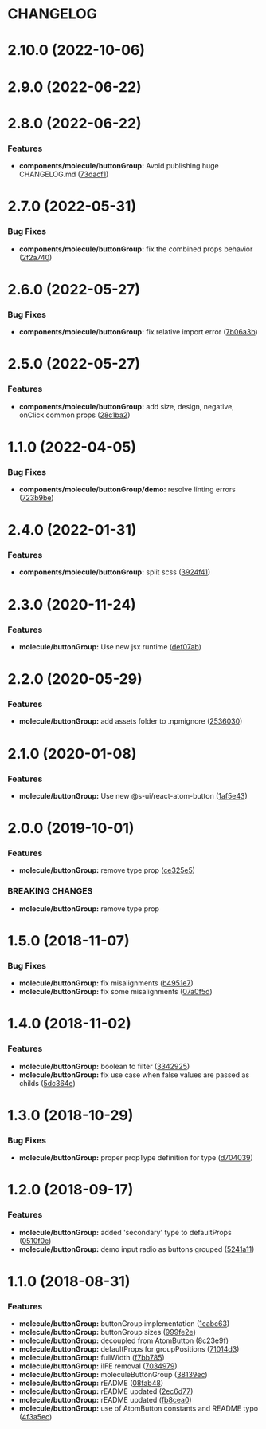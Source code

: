 # CHANGELOG

# 2.10.0 (2022-10-06)



# 2.9.0 (2022-06-22)



# 2.8.0 (2022-06-22)


### Features

* **components/molecule/buttonGroup:** Avoid publishing huge CHANGELOG.md ([73dacf1](https://github.com/SUI-Components/sui-components/commit/73dacf13b32f7406f547715301c249764899a1a4))



# 2.7.0 (2022-05-31)


### Bug Fixes

* **components/molecule/buttonGroup:** fix the combined props behavior ([2f2a740](https://github.com/SUI-Components/sui-components/commit/2f2a740a7b3d845c770ac6828c9e454a61933642))



# 2.6.0 (2022-05-27)


### Bug Fixes

* **components/molecule/buttonGroup:** fix relative import error ([7b06a3b](https://github.com/SUI-Components/sui-components/commit/7b06a3bae4a38331281a2daab45f038be9ea91c3))



# 2.5.0 (2022-05-27)


### Features

* **components/molecule/buttonGroup:** add size, design, negative, onClick common props ([28c1ba2](https://github.com/SUI-Components/sui-components/commit/28c1ba27161658bde47227aff4d66dbb45d8d8c6))



# 1.1.0 (2022-04-05)


### Bug Fixes

* **components/molecule/buttonGroup/demo:** resolve linting errors ([723b9be](https://github.com/SUI-Components/sui-components/commit/723b9be23fd033da1f7f669ee5419e8581d2ed90))



# 2.4.0 (2022-01-31)


### Features

* **components/molecule/buttonGroup:** split scss ([3924f41](https://github.com/SUI-Components/sui-components/commit/3924f41ff4788328b5fc671f74c7b262684d4187))



# 2.3.0 (2020-11-24)


### Features

* **molecule/buttonGroup:** Use new jsx runtime ([def07ab](https://github.com/SUI-Components/sui-components/commit/def07abc43a4cb199c4c75634badd5dd86e57cf7))



# 2.2.0 (2020-05-29)


### Features

* **molecule/buttonGroup:** add assets folder to .npmignore ([2536030](https://github.com/SUI-Components/sui-components/commit/25360309ee4b81510043221fcc9c2fea859e1ae4))



# 2.1.0 (2020-01-08)


### Features

* **molecule/buttonGroup:** Use new @s-ui/react-atom-button ([1af5e43](https://github.com/SUI-Components/sui-components/commit/1af5e4345324341736de072dae289b5d27153672))



# 2.0.0 (2019-10-01)


### Features

* **molecule/buttonGroup:** remove type prop ([ce325e5](https://github.com/SUI-Components/sui-components/commit/ce325e5aa2ddcf3202c7f211c6783e49b1acc0da))


### BREAKING CHANGES

* **molecule/buttonGroup:** remove type prop



# 1.5.0 (2018-11-07)


### Bug Fixes

* **molecule/buttonGroup:** fix misalignments ([b4951e7](https://github.com/SUI-Components/sui-components/commit/b4951e76418a1130b37a1c19e629d6f80bcc8589))
* **molecule/buttonGroup:** fix some misalignments ([07a0f5d](https://github.com/SUI-Components/sui-components/commit/07a0f5d70dc0f6812b96b6503dc4de1f8a627b27))



# 1.4.0 (2018-11-02)


### Features

* **molecule/buttonGroup:** boolean to filter ([3342925](https://github.com/SUI-Components/sui-components/commit/334292557cf833a6ee879a24ae5884fa7955ef7e))
* **molecule/buttonGroup:** fix use case when false values are passed as childs ([5dc364e](https://github.com/SUI-Components/sui-components/commit/5dc364ea07ea105c30e9b27f0a5bf060acaa6e53))



# 1.3.0 (2018-10-29)


### Bug Fixes

* **molecule/buttonGroup:** proper propType definition for type ([d704039](https://github.com/SUI-Components/sui-components/commit/d704039bca5080daf6573bbe4d56e707ba4dbdcc))



# 1.2.0 (2018-09-17)


### Features

* **molecule/buttonGroup:** added 'secondary' type to defaultProps ([0510f0e](https://github.com/SUI-Components/sui-components/commit/0510f0e7a7f619cb67a9be73a2675518c73ac0ee))
* **molecule/buttonGroup:** demo input radio as buttons grouped ([5241a11](https://github.com/SUI-Components/sui-components/commit/5241a113b42bd4b682dca8fab46d92a993fb2f59))



# 1.1.0 (2018-08-31)


### Features

* **molecule/buttonGroup:** buttonGroup implementation ([1cabc63](https://github.com/SUI-Components/sui-components/commit/1cabc63b4c2474fcb1aa0fd59f93dd87fc269370))
* **molecule/buttonGroup:** buttonGroup sizes ([999fe2e](https://github.com/SUI-Components/sui-components/commit/999fe2e7ec166fa8e7c2ff83ac963a5c9e46a03d))
* **molecule/buttonGroup:** decoupled from AtomButton ([8c23e9f](https://github.com/SUI-Components/sui-components/commit/8c23e9ffd50240b457887c77ed9a282149f97455))
* **molecule/buttonGroup:** defaultProps for groupPositions ([71014d3](https://github.com/SUI-Components/sui-components/commit/71014d3bfb1a68ca3c41b4804b8d80ee84c45318))
* **molecule/buttonGroup:** fullWidth ([f7bb785](https://github.com/SUI-Components/sui-components/commit/f7bb7858f6153136fea56cc31d9199f2d1702fce))
* **molecule/buttonGroup:** iIFE removal ([7034979](https://github.com/SUI-Components/sui-components/commit/7034979ed5ea64f95893c438abb5e0d8745f37f3))
* **molecule/buttonGroup:** moleculeButtonGroup ([38139ec](https://github.com/SUI-Components/sui-components/commit/38139ecd020677ca44433b306b9fe06b0a856286))
* **molecule/buttonGroup:** rEADME ([08fab48](https://github.com/SUI-Components/sui-components/commit/08fab48c1c94cc33cce8c154520630556df99375))
* **molecule/buttonGroup:** rEADME updated ([2ec6d77](https://github.com/SUI-Components/sui-components/commit/2ec6d77099a9ecc742a25cf1d5d678df4ec2bf8e))
* **molecule/buttonGroup:** rEADME updated ([fb8cea0](https://github.com/SUI-Components/sui-components/commit/fb8cea003d769863c62cf19b72489925a55a62fb))
* **molecule/buttonGroup:** use of AtomButton constants and README typo ([4f3a5ec](https://github.com/SUI-Components/sui-components/commit/4f3a5ec0df11a8a4cf7d01c0b33e99be751814e4))



